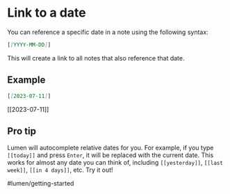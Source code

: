 # Link to a date

You can reference a specific date in a note using the following syntax:

```markdown
[[YYYY-MM-DD]]
```

This will create a link to all notes that also reference that date.

## Example

```markdown
[[2023-07-11]]
```

[[2023-07-11]]

## Pro tip

Lumen will autocomplete relative dates for you. For example, if you type `[[today]]` and press `Enter`, it will be replaced with the current date. This works for almost any date you can think of, including `[[yesterday]]`, `[[last week]]`, `[[in 4 days]]`, etc. Try it out!

#lumen/getting-started

